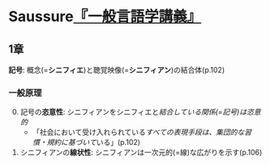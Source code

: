 # Saussure[『一般言語学講義』](urn:isbn:4327378224)

## 1章

**記号**: 概念(=**シニフィエ**)と聴覚映像(=**シニフィアン**)の結合体(p.102)

### 一般原理

0. 記号の**恣意性**: シニフィアンをシニフィエと*結合している関係(=記号)は恣意的*
	- 「社会において受け入れられている*すべての表現手段は、集団的な習慣・規約に基づいて*いる」(p.102)
0. シニフィアンの**線状性**: シニフィアンは一次元的(=線)な広がりを示す(p.106)
